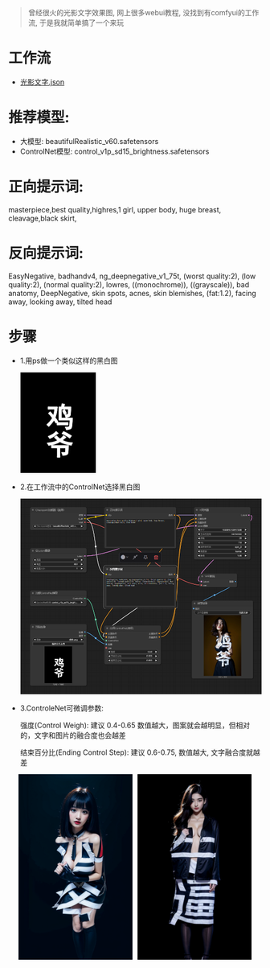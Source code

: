 > 曾经很火的光影文字效果图, 网上很多webui教程, 没找到有comfyui的工作流, 于是我就简单搞了一个来玩

# 工作流
- [光影文字.json](./光影文字.json)

# 推荐模型:
+ 大模型: beautifulRealistic_v60.safetensors
+ ControlNet模型: control_v1p_sd15_brightness.safetensors

# 正向提示词:
masterpiece,best quality,highres,1 girl, upper body, huge breast, cleavage,black skirt,

# 反向提示词:
EasyNegative, badhandv4, ng_deepnegative_v1_75t, (worst quality:2), (low quality:2), (normal quality:2), lowres, ((monochrome)), ((grayscale)), bad anatomy, DeepNegative, skin spots, acnes, skin blemishes, (fat:1.2), facing away, looking away, tilted head

# 步骤
+ 1.用ps做一个类似这样的黑白图

    <img src="ControlNet参考图/鸡爷.png" width="150"/>

+ 2.在工作流中的ControlNet选择黑白图

    <img src="工作流截图.png">

+ 3.ControleNet可微调参数:
    
    强度(Control Weigh): 建议 0.4-0.65 数值越大，图案就会越明显，但相对的，文字和图片的融合度也会越差

    结束百分比(Ending Control Step): 建议 0.6-0.75, 数值越大, 文字融合度就越差

<div style="display:flex; justify-content:center;">
  <img src="Output/光影文字_鸡爷.png" width="45%" style="margin-right:10px;">
  <img src="Output/光影文字_牛逼.png" width="45%">
</div>
